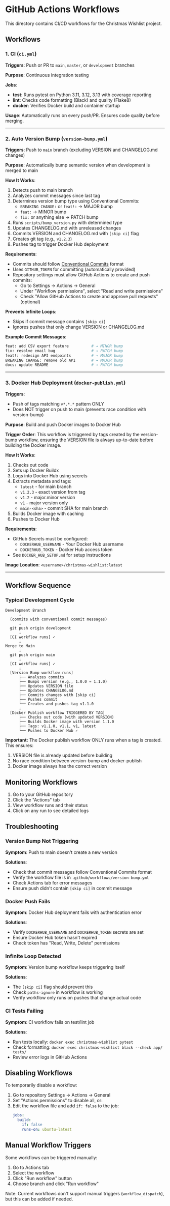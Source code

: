 # GitHub Actions Workflows

This directory contains CI/CD workflows for the Christmas Wishlist project.

## Workflows

### 1. CI (`ci.yml`)

**Triggers**: Push or PR to `main`, `master`, or `development` branches

**Purpose**: Continuous integration testing

**Jobs**:
- **test**: Runs pytest on Python 3.11, 3.12, 3.13 with coverage reporting
- **lint**: Checks code formatting (Black) and quality (Flake8)
- **docker**: Verifies Docker build and container startup

**Usage**: Automatically runs on every push/PR. Ensures code quality before merging.

---

### 2. Auto Version Bump (`version-bump.yml`)

**Triggers**: Push to `main` branch (excluding VERSION and CHANGELOG.md changes)

**Purpose**: Automatically bump semantic version when development is merged to main

**How It Works**:
1. Detects push to main branch
2. Analyzes commit messages since last tag
3. Determines version bump type using Conventional Commits:
   - `BREAKING CHANGE:` or `feat!:` → MAJOR bump
   - `feat:` → MINOR bump
   - `fix:` or anything else → PATCH bump
4. Runs `scripts/bump_version.py` with determined type
5. Updates CHANGELOG.md with unreleased changes
6. Commits VERSION and CHANGELOG.md with `[skip ci]` flag
7. Creates git tag (e.g., `v1.2.3`)
8. Pushes tag to trigger Docker Hub deployment

**Requirements**:
- Commits should follow [Conventional Commits](https://www.conventionalcommits.org/) format
- Uses `GITHUB_TOKEN` for committing (automatically provided)
- Repository settings must allow GitHub Actions to create and push commits:
  - Go to Settings → Actions → General
  - Under "Workflow permissions", select "Read and write permissions"
  - Check "Allow GitHub Actions to create and approve pull requests" (optional)

**Prevents Infinite Loops**:
- Skips if commit message contains `[skip ci]`
- Ignores pushes that only change VERSION or CHANGELOG.md

**Example Commit Messages**:
```bash
feat: add CSV export feature          # → MINOR bump
fix: resolve email bug                # → PATCH bump
feat!: redesign API endpoints         # → MAJOR bump
BREAKING CHANGE: remove old API       # → MAJOR bump
docs: update README                   # → PATCH bump
```

---

### 3. Docker Hub Deployment (`docker-publish.yml`)

**Triggers**:
- Push of tags matching `v*.*.*` pattern ONLY
- Does NOT trigger on push to main (prevents race condition with version-bump)

**Purpose**: Build and push Docker images to Docker Hub

**Trigger Order**:
This workflow is triggered by tags created by the version-bump workflow, ensuring the VERSION file is always up-to-date before building the Docker image.

**How It Works**:
1. Checks out code
2. Sets up Docker Buildx
3. Logs into Docker Hub using secrets
4. Extracts metadata and tags:
   - `latest` - for main branch
   - `v1.2.3` - exact version from tag
   - `v1.2` - major.minor version
   - `v1` - major version only
   - `main-<sha>` - commit SHA for main branch
5. Builds Docker image with caching
6. Pushes to Docker Hub

**Requirements**:
- GitHub Secrets must be configured:
  - `DOCKERHUB_USERNAME` - Your Docker Hub username
  - `DOCKERHUB_TOKEN` - Docker Hub access token
- See `DOCKER_HUB_SETUP.md` for setup instructions

**Image Location**: `<username>/christmas-wishlist:latest`

---

## Workflow Sequence

### Typical Development Cycle

```
Development Branch
      ↓
  (commits with conventional commit messages)
      ↓
  git push origin development
      ↓
  [CI workflow runs] ✓
      ↓
Merge to Main
      ↓
  git push origin main
      ↓
  [CI workflow runs] ✓
      ↓
  [Version Bump workflow runs]
      ├── Analyzes commits
      ├── Bumps version (e.g., 1.0.0 → 1.1.0)
      ├── Updates VERSION file
      ├── Updates CHANGELOG.md
      ├── Commits changes with [skip ci]
      ├── Pushes commit
      └── Creates and pushes tag v1.1.0
      ↓
  [Docker Publish workflow TRIGGERED BY TAG]
      ├── Checks out code (with updated VERSION)
      ├── Builds Docker image with version 1.1.0
      ├── Tags: v1.1.0, v1.1, v1, latest
      └── Pushes to Docker Hub ✓
```

**Important:** The Docker publish workflow ONLY runs when a tag is created. This ensures:
1. VERSION file is already updated before building
2. No race condition between version-bump and docker-publish
3. Docker image always has the correct version

## Monitoring Workflows

1. Go to your GitHub repository
2. Click the "Actions" tab
3. View workflow runs and their status
4. Click on any run to see detailed logs

## Troubleshooting

### Version Bump Not Triggering

**Symptom**: Push to main doesn't create a new version

**Solutions**:
- Check that commit messages follow Conventional Commits format
- Verify the workflow file is in `.github/workflows/version-bump.yml`
- Check Actions tab for error messages
- Ensure push didn't contain `[skip ci]` in commit message

### Docker Push Fails

**Symptom**: Docker Hub deployment fails with authentication error

**Solutions**:
- Verify `DOCKERHUB_USERNAME` and `DOCKERHUB_TOKEN` secrets are set
- Ensure Docker Hub token hasn't expired
- Check token has "Read, Write, Delete" permissions

### Infinite Loop Detected

**Symptom**: Version bump workflow keeps triggering itself

**Solutions**:
- The `[skip ci]` flag should prevent this
- Check `paths-ignore` in workflow is working
- Verify workflow only runs on pushes that change actual code

### CI Tests Failing

**Symptom**: CI workflow fails on test/lint job

**Solutions**:
- Run tests locally: `docker exec christmas-wishlist pytest`
- Check formatting: `docker exec christmas-wishlist black --check app/ tests/`
- Review error logs in GitHub Actions

## Disabling Workflows

To temporarily disable a workflow:

1. Go to repository Settings → Actions → General
2. Set "Actions permissions" to disable all, or:
3. Edit the workflow file and add `if: false` to the job:
   ```yaml
   jobs:
     build:
       if: false
       runs-on: ubuntu-latest
   ```

## Manual Workflow Triggers

Some workflows can be triggered manually:

1. Go to Actions tab
2. Select the workflow
3. Click "Run workflow" button
4. Choose branch and click "Run workflow"

Note: Current workflows don't support manual triggers (`workflow_dispatch`), but this can be added if needed.
